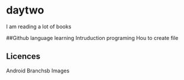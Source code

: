 # daytwo
I am reading a lot of books 

##Github language learning 
Intruduction 
programing 
Hou to create file 
## Licences 
Android 
Branchsb 
Images 
